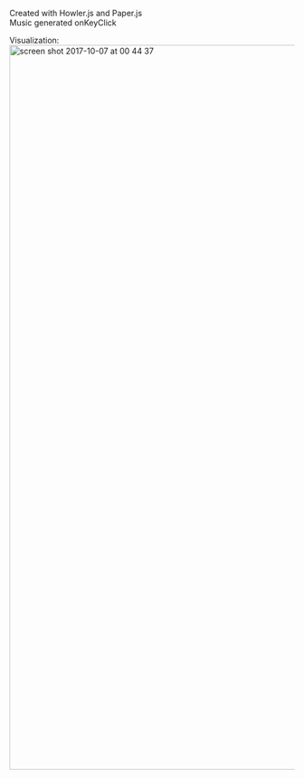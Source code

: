 Created with Howler.js and Paper.js
<br>Music generated onKeyClick

Visualization:
<img width="1280" alt="screen shot 2017-10-07 at 00 44 37" src="https://user-images.githubusercontent.com/25347909/31307004-2e8be5d0-ab64-11e7-8a2c-194ca3002b59.png">
